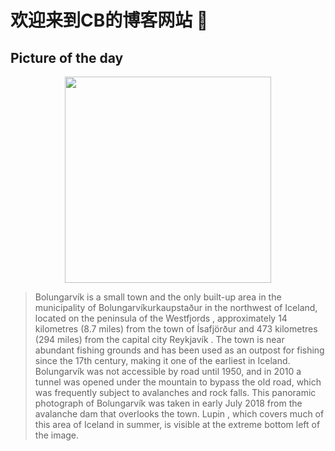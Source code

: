 

# 欢迎来到CB的博客网站 👋

 
## Picture of the day

<div align="center">
    <img width=330px src="https://upload.wikimedia.org/wikipedia/commons/thumb/9/98/Bolungarvik_Pano_from_Avalanche_Dam.jpg/1125px-Bolungarvik_Pano_from_Avalanche_Dam.jpg"/>
</div>
    
    
    
    
> Bolungarvík  is a small town and the only built-up area in the municipality of Bolungarvíkurkaupstaður in the northwest of Iceland, located on the peninsula of the  Westfjords , approximately 14 kilometres (8.7 miles) from the town of  Ísafjörður  and 473 kilometres (294 miles) from the capital city  Reykjavík . The town is near abundant fishing grounds and has been used as an outpost for fishing since the 17th century, making it one of the earliest in Iceland. Bolungarvík was not accessible by road until 1950, and in 2010  a tunnel  was opened under the mountain to bypass the old road, which was frequently subject to avalanches and rock falls. This panoramic photograph of Bolungarvík was taken in early July 2018 from the  avalanche dam  that overlooks the town.  Lupin , which covers much of this area of Iceland in summer, is visible at the extreme bottom left of the image.

  